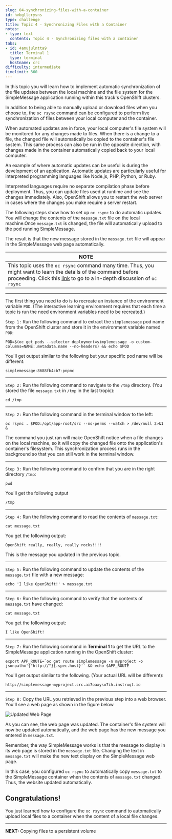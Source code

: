 ```yaml
---
slug: 04-synchronizing-files-with-a-container
id: hvbgllcrysns
type: challenge
title: Topic 4 - Synchronizing Files with a Container
notes:
- type: text
  contents: Topic 4 - Synchronizing files with a container
tabs:
- id: 4amujulntta9
  title: Terminal 1
  type: terminal
  hostname: crc
difficulty: intermediate
timelimit: 360
---
```


In this topic you will learn how to implement automatic synchronization of the file updates between the local machine and the file system for the SimpleMessage application running within this track's OpenShift clusters.

In addition to being able to manually upload or download files when you choose to, the `oc rsync` command can be configured to perform live synchronization of files between your local computer and the container.

When automated updates are in force, your local computer's file system will be monitored for any changes made to files. When there is a change to a file, the changed file will automatically be copied to the container's file system. This same process can also be run in the opposite direction, with changes made in the container automatically copied back to your local computer.

An example of where automatic updates can be useful is during the development of an application. Automatic updates are particularly useful for interpreted programming languages like Node.js, PHP, Python, or Ruby.

Interpreted languages require no separate compilation phase before deployment. Thus, you can update files used at runtime and see the changes immediately. Also, OpenShift allows you to restart the web server in cases where the changes you make require a server restart.

The following steps show how to set up `oc rsync` to do automatic updates. You will change the contents of the `message.txt` file on the local machine.Once `message.txt` is changed, the file will automatically upload to the pod running SimpleMessage.

The result is that the new message stored in the `message.txt` file will appear in the SimpleMessage web page automatically.

|NOTE|
|----|
|This topic uses the `oc rsync` command many time. Thus, you might want to learn the details of the command before proceeding. Click this [link](https://docs.openshift.com/container-platform/3.11/dev_guide/copy_files_to_container.html) to go to a in-depth discussion of  `oc rsync`|

----

The first thing you need to do is to recreate an instance of the environment variable `POD`. (The interactive learning environment requires that each time a topic is run the need environment variables need to be recreated.)

`Step 1:` Run the following command to extract the `simplemessage` pod name from the OpenShift cluster and store it in the environment variable named `POD`:

```
POD=$(oc get pods --selector deployment=simplemessage -o custom-columns=NAME:.metadata.name --no-headers) && echo $POD
```

You'll get output similar to the following but your specific pod name will be different:

`simplemessage-8688fb4cb7-pnpmc`


----

`Step 2:` Run the following command to navigate to the `/tmp` directory. (You stored the file `message.txt` in `/tmp` in the last tropic):

```
cd /tmp
```

----

`Step 2:` Run the following command in the terminal window to the left:

```
oc rsync . $POD:/opt/app-root/src --no-perms --watch > /dev/null 2>&1 &
```

The command you just ran will make OpenShift notice when a file changes on the local machine, so it will copy the changed file onto the application's container's filesystem. This synchronization process runs in the background so that you can still work in the terminal window.

----

`Step 3:` Run the following command to confirm that you are in the right directory `/tmp`:

```
pwd
```

You'll get the following output
```
/tmp
```

----

`Step 4:` Run the following command to read the contents of `message.txt`:

```
cat message.txt
```

You get the following output:

```
OpenShift really, really, really rocks!!!!
```

This is the message you updated in the previous topic.

----

`Step 5:` Run the following command to update the contents of the `message.txt` file with a new message:

```
echo 'I like OpenShift!' > message.txt
```
----

`Step 6:` Run the following command to verify that the contents of `message.txt` have changed:

```
cat message.txt
```

You get the following output:

```
I like OpenShift!
```

----

`Step 7:` Run the following command in **Terminal 1** to get the URL to the SimpleMessage application running in the OpenShift cluster:

```
export APP_ROUTE=`oc get route simplemessage -n myproject -o jsonpath='{"http://"}{.spec.host}'` && echo $APP_ROUTE
```

You'll get output similar to the following. (Your actual URL will be different):

```
http://simplemessage-myproject.crc.ai7oaxyso7ih.instruqt.io
```

----

`Step 8:` Copy the URL you retrieved in the previous step into a web browser. You'll see a web page as shown in the figure below.

![Updated Web Page](../assets/updated-web-output.png)

As you can see, the web page was updated. The container's file system will now be updated automatically, and the web page has the new message you entered in `message.txt`.

Remember, the way SimpleMessage works is that the message to display in its web page is stored in the `message.txt` file. Changing the text in `message.txt` will make the new text display on the SimpleMessage web page.

In this case, you configured `oc rsync` to automatically copy `message.txt` to the SimpleMessage container when the contents of `message.txt` changed. Thus, the website updated automatically.


## Congratulations!

 You just learned how to configure the `oc rsync` command to automatically upload local files to a container when the content of a local file changes.

----

**NEXT:** Copying files to a persistent volume
